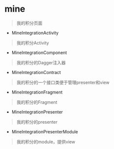 # mine
> 我的积分页面

- MineIntegrationActivity
> 我的积分Activity

- MineIntegrationComponent
> 我的积分的Dagger注入器

- MineIntegrationContract
> 我的积分的一个接口类便于管理presenter和view

- MineIntegrationFragment
> 我的积分的Fragment

- MineIntegrationPresenter
> 我的积分的presenter

- MineIntegrationPresenterModule
> 我的积分的module，提供view